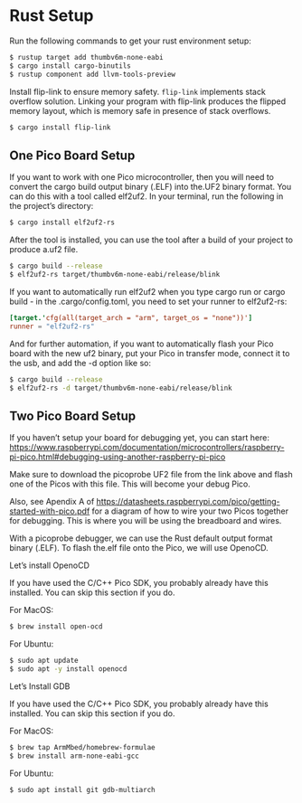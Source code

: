 # Rust Setup

Run the following commands to get your rust environment setup:

```bash
$ rustup target add thumbv6m-none-eabi
$ cargo install cargo-binutils
$ rustup component add llvm-tools-preview
```

Install flip-link to ensure memory safety. `flip-link` implements stack overflow solution. Linking your program with
flip-link produces the flipped memory layout, which is memory safe in presence of stack overflows.

```bash
$ cargo install flip-link
```

## One Pico Board Setup

If you want to work with one Pico microcontroller, then you will need to convert the cargo build output binary (.ELF)
into the.UF2 binary format. You can do this with a tool called elf2uf2. In your terminal, run the following in the
project’s directory:

```bash
$ cargo install elf2uf2-rs
```

After the tool is installed, you can use the tool after a build of your project to produce a.uf2 file.

```bash
$ cargo build --release
$ elf2uf2-rs target/thumbv6m-none-eabi/release/blink
```

If you want to automatically run elf2uf2 when you type cargo run or cargo build - in the .cargo/config.toml, you need to
set your runner to elf2uf2-rs:

```toml
[target.'cfg(all(target_arch = "arm", target_os = "none"))']
runner = "elf2uf2-rs"
```

And for further automation, if you want to automatically flash your Pico board with the new uf2 binary, put your Pico in
transfer mode, connect it to the usb, and add the -d option like so:

```bash
$ cargo build --release
$ elf2uf2-rs -d target/thumbv6m-none-eabi/release/blink
```

## Two Pico Board Setup

If you haven’t setup your board for debugging yet, you can start
here: https://www.raspberrypi.com/documentation/microcontrollers/raspberry-pi-pico.html#debugging-using-another-raspberry-pi-pico

Make sure to download the picoprobe UF2 file from the link above and flash one of the Picos with this file. This will
become your debug Pico.

Also, see Apendix A of https://datasheets.raspberrypi.com/pico/getting-started-with-pico.pdf for a diagram of how to
wire your two Picos together for debugging. This is where you will be using the breadboard and wires.

With a picoprobe debugger, we can use the Rust default output format binary (.ELF). To flash the.elf file onto the Pico,
we will use OpenoCD.

Let’s install OpenoCD

If you have used the C/C++ Pico SDK, you probably already have this installed. You can skip this section if you do.

For MacOS:

```bash
$ brew install open-ocd
```

For Ubuntu:

```bash
$ sudo apt update
$ sudo apt -y install openocd
```

Let’s Install GDB

If you have used the C/C++ Pico SDK, you probably already have this installed. You can skip this section if you do.

For MacOS:

```bash
$ brew tap ArmMbed/homebrew-formulae
$ brew install arm-none-eabi-gcc
```

For Ubuntu:

```bash
$ sudo apt install git gdb-multiarch
```
